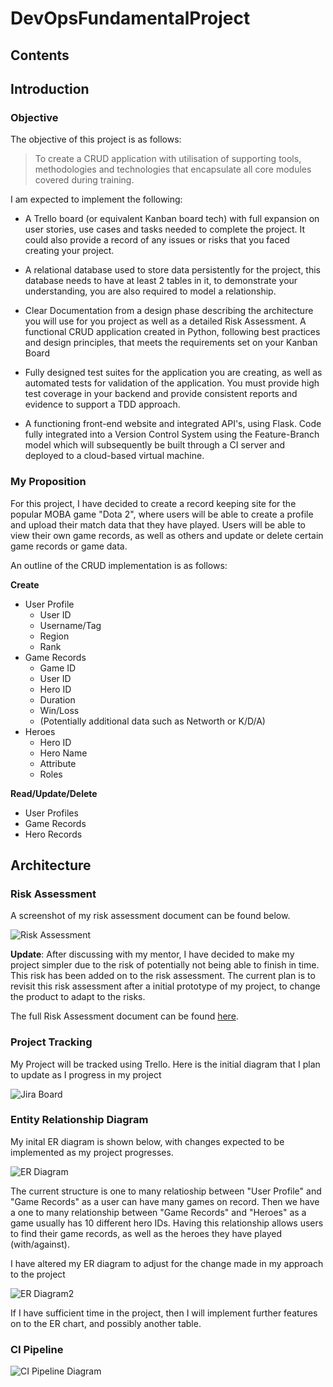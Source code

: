 # DevOpsFundamentalProject

## Contents

## Introduction

### Objective

The objective of this project is as follows:
>To create a CRUD application with utilisation of supporting tools,
methodologies and technologies that encapsulate all core modules
covered during training.

I am expected to implement the following:
- A Trello board (or equivalent Kanban board tech) with full expansion
on user stories, use cases and tasks needed to complete the project.
It could also provide a record of any issues or risks that you faced
creating your project.

- A relational database used to store data persistently for the
project, this database needs to have at least 2 tables in it, to
demonstrate your understanding, you are also required to model a
relationship.

- Clear Documentation from a design phase describing the architecture
you will use for you project as well as a detailed Risk Assessment.
A functional CRUD application created in Python, following best
practices and design principles, that meets the requirements set on
your Kanban Board

- Fully designed test suites for the application you are creating, as
well as automated tests for validation of the application. You must
provide high test coverage in your backend and provide consistent
reports and evidence to support a TDD approach.

- A functioning front-end website and integrated API's, using Flask.
Code fully integrated into a Version Control System using the
Feature-Branch model which will subsequently be built through a CI
server and deployed to a cloud-based virtual machine.

### My Proposition

For this project, I have decided to create a record keeping site for the popular MOBA game "Dota 2", where users will be able to create a profile and upload their match data that they have played. Users will be able to view their own game records, as well as others and update or delete certain game records or game data.

An outline of the CRUD implementation is as follows:

**Create**
- User Profile
  - User ID
  - Username/Tag
  - Region
  - Rank 
- Game Records
  - Game ID
  - User ID
  - Hero ID
  - Duration
  - Win/Loss
  - (Potentially additional data such as Networth or K/D/A)
- Heroes
  - Hero ID
  - Hero Name
  - Attribute
  - Roles

**Read/Update/Delete**
- User Profiles
- Game Records
- Hero Records

## Architecture

### Risk Assessment

A screenshot of my risk assessment document can be found below.

![Risk Assessment](https://i.imgur.com/jBcHTP3.png)

**Update**: After discussing with my mentor, I have decided to make my project simpler due to the risk of potentially not being able to finish in time. This risk has been added on to the risk assessment. The current plan is to revisit this risk assessment after a initial prototype of my project, to change the product to adapt to the risks.

The full Risk Assessment document can be found [here](https://docs.google.com/spreadsheets/d/18LOucbo6bNB233hZN950s-zoDuAG8sb8tvt1NYHw6a0/edit?usp=sharing).

### Project Tracking

My Project will be tracked using Trello. Here is the initial diagram that I plan to update as I progress in my project

![Jira Board](https://i.imgur.com/J6FbtIT.png)

### Entity Relationship Diagram

My inital ER diagram is shown below, with changes expected to be implemented as my project progresses.

![ER Diagram](https://i.imgur.com/QPFhp07.png)

The current structure is one to many relatioship between "User Profile" and "Game Records" as a user can have many games on record. Then we have a one to many relationship between "Game Records" and "Heroes" as a game usually has 10 different hero IDs. Having this relationship allows users to find their game records, as well as the heroes they have played (with/against).

I have altered my ER diagram to adjust for the change made in my approach to the project

![ER Diagram2](https://i.imgur.com/TkUyLNV.png)

If I have sufficient time in the project, then I will implement further features on to the ER chart, and possibly another table.

### CI Pipeline

![CI Pipeline Diagram](https://i.imgur.com/bZK3SNX.png)
